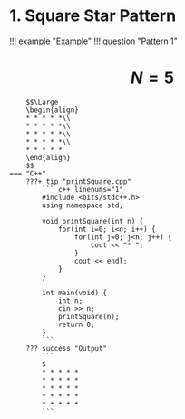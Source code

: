 # 1. Square Star Pattern

!!! example "Example"
    !!! question "Pattern 1"
        <h1 align="center">$N = 5$</h1>

        $$\Large
        \begin{align}
        * * * * *\\
        * * * * *\\
        * * * * *\\
        * * * * *\\
        * * * * *
        \end{align}
        $$
    === "C++"
        ???+ tip "printSquare.cpp"
            ``` c++ linenums="1"
            #include <bits/stdc++.h>
            using namespace std;

            void printSquare(int n) {
                for(int i=0; i<n; i++) {
                    for(int j=0; j<n; j++) {
                        cout << "* ";
                    }
                    cout << endl;
                }
            }

            int main(void) {
                int n;
                cin >> n;
                printSquare(n);
                return 0;
            }
            ```
        ??? success "Output"
            ```
            5
            * * * * *
            * * * * *
            * * * * *
            * * * * *
            * * * * *
            ```